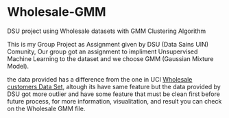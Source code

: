 # Wholesale-GMM
DSU project using Wholesale datasets with GMM Clustering Algorithm

This is my Group Project as Assignment given by DSU (Data Sains UIN) Comunity, Our group got an assignment to impliment Unsupervised Machine Learning 
to the dataset and we choose GMM (Gaussian Mixture Model).

the data provided has a difference from the one in UCI [Wholesale customers Data Set](https://archive.ics.uci.edu/ml/datasets/Wholesale+customers), altough its have same feature 
but the data provided by DSU got more outlier and have some feature that must be clean first before future process, for more information, visualitation,  and result you can check on 
the Wholesale GMM file.
